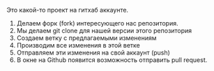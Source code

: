 Это какой-то проект на гитхаб аккаунте.


1. Делаем форк (fork) интересующего нас репозитория.
2. Мы делаем git clone для нашей версии этого репозитория
3. Создаем ветку с предлагаемыми изменениям
4. Производим все изменения в этой ветке
5. Отправляем эти изменения на свой аккаунт (push)
6. В окне на Github появится возможность отправить pull request.
